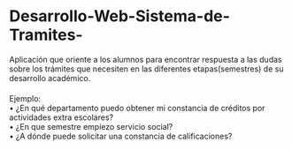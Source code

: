 # Desarrollo-Web-Sistema-de-Tramites-
Aplicación que oriente a los alumnos para encontrar respuesta a las dudas sobre los trámites que necesiten en las diferentes etapas(semestres) de su desarrollo académico.
####
Ejemplo:<br>
•	¿En qué departamento puedo obtener mi constancia de créditos por actividades extra escolares?<br>
•	¿En que semestre empiezo servicio social?<br>
•	¿A dónde puede solicitar una constancia de calificaciones?<br>

